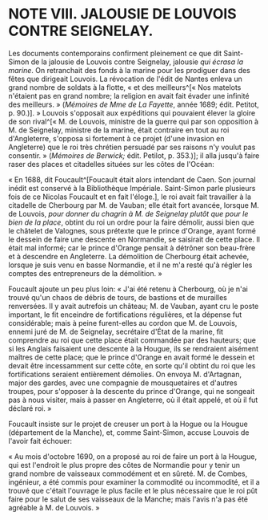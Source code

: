 # NOTE VIII. JALOUSIE DE LOUVOIS CONTRE SEIGNELAY.

Les documents contemporains confirment pleinement ce que dit Saint-Simon de la
jalousie de Louvois contre Seignelay, jalousie *qui écrasa la marine*. On
retranchait des fonds à la marine pour les prodiguer dans des fêtes que
dirigeait Louvois. La révocation de l'édit de Nantes enleva un grand nombre de
soldats à la flotte, « et des meilleurs^[« Nos matelots n'étaient pas en grand
nombre; la religion en avait fait évader une infinité des meilleurs. »
(*Mémoires de Mme de La Fayette*, année 1689; édit. Petitot, p. 90.)]. »
Louvois s'opposait aux expéditions qui pouvaient élever la gloire de son
rival^[« M. de Louvois, ministre de la guerre qui par son opposition à M. de
Seignelay, ministre de la marine, était contraire en tout au roi d'Angleterre,
s'opposa si fortement à ce projet (d'une invasion en Angleterre) que le roi
très chrétien persuadé par ses raisons n'y voulut pas consentir. » (*Mémoires
de Berwick;* édit. Petilot, p. 353.)]; il alla jusqu'à faire raser des places
et citadelles situées sur les côtes de l'Océan:

« En 1688, dit Foucault^[Foucault était alors intendant de Caen. Son journal
inédit est conservé à la Bibliothèque Impériale. Saint-Simon parle plusieurs
fois de ce Nicolas Foucault et en fait l'éloge.], le roi avait fait travailler
à la citadelle de Cherbourg par M. de Vauban; elle était fort avancée, lorsque
M. de Louvois, *pour donner du chagrin à M. de Seignelay plutôt que pour le
bien de la place*, obtint du roi un ordre pour la faire démolir, aussi bien
que le châtelet de Valognes, sous prétexte que le prince d'Orange, ayant formé
le dessein de faire une descente en Normandie, se saisirait de cette place. Il
était mal informé; car le prince d'Orange pensait à détrôner son beau-frère et
à descendre en Angleterre. La démolition de Cherbourg était achevée, lorsque
je suis venu en basse Normandie, et il ne m'a resté qu'à régler les comptes
des entrepreneurs de la démolition. »

Foucault ajoute un peu plus loin: « J'ai été retenu à Cherbourg, où je n'ai
trouvé qu'un chaos de débris de tours, de bastions et de murailles renversées.
Il y avait autrefois un château; M. de Vauban, ayant cru le poste important,
le fit enceindre de fortifications régulières, et la dépense fut considérable;
mais à peine furent-elles au cordon que M. de Louvois, ennemi juré de M. de
Seignelay, secrétaire d'État de la marine, fit comprendre au roi que cette
place était commandée par des hauteurs; que si les Anglais faisaient une
descente à la Hougue, ils se rendraient aisément maîtres de cette place; que
le prince d'Orange en avait formé le dessein et devait être incessamment sur
cette côte, en sorte qu'il obtint du roi que les fortifications seraient
entièrement démolies. On envoya M. d'Artagnan, major des gardes, avec une
compagnie de mousquetaires et d'autres troupes, pour s'opposer à la descente
du prince d'Orange, qui ne songeait pas à nous visiter, mais à passer en
Angleterre, où il était appelé, et où il fut déclaré roi. »

Foucault insiste sur le projet de creuser un port à la Hogue ou la Hougue
(département de la Manche), et, comme Saint-Simon, accuse Louvois de l'avoir
fait échouer:

« Au mois d'octobre 1690, on a proposé au roi de faire un port à la Hougue,
qui est l'endroit le plus propre des côtes de Normandie pour y tenir un grand
nombre de vaisseaux commodément et en sûreté. M. de Combes, ingénieur, a été
commis pour examiner la commodité ou incommodité, et il a trouvé que c'était
l'ouvrage le plus facile et le plus nécessaire que le roi pût faire pour le
salut de ses vaisseaux de la Manche; mais l'avis n'a pas été agréable à M. de
Louvois. »
